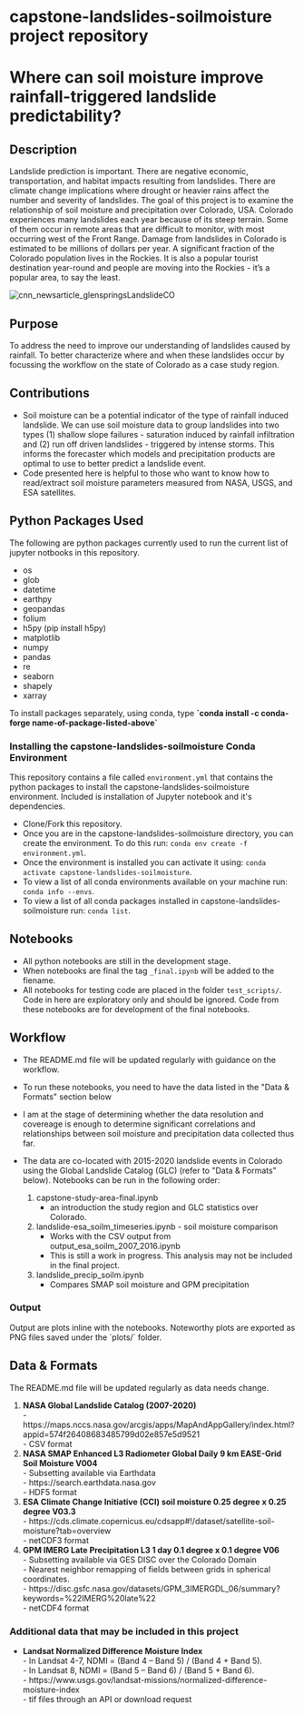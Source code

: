 <H1>capstone-landslides-soilmoisture project repository</H1>

<H1>Where can soil moisture improve rainfall-triggered landslide predictability?</H1>

<H2>Description</H2>
<P>Landslide prediction is important. There are negative economic, transportation, and habitat impacts resulting from landslides. There are climate change implications where drought or heavier rains affect the number and severity of landslides. The goal of this project is to examine the relationship of soil moisture and precipitation over Colorado, USA. Colorado experiences many landslides each year because of its steep terrain. Some of them occur in remote areas that are difficult to monitor, with most occurring west of the Front Range. Damage from landslides in Colorado is estimated to be millions of dollars per year. A significant fraction of the Colorado population lives in the Rockies. It is also a popular tourist destination year-round and people are moving into the Rockies - it’s a popular area, to say the least.

 ![cnn_newsarticle_glenspringsLandslideCO](https://user-images.githubusercontent.com/50637069/168334226-23d48d21-6e83-4cc9-8e48-a37f61678e1e.png)
 
  
<H2>Purpose</H2>To address the need to improve our understanding of landslides caused by rainfall. To better characterize
where and when these landslides occur by focussing the workflow on the state of Colorado as a case study region.

<H2>Contributions</H2>
<ul type="disk">
  <li>Soil moisture can be a potential indicator of the type of rainfall induced landslide. We can use soil moisture data to group landslides into two types (1) shallow slope failures - saturation induced by rainfall infiltration and (2) run off driven landslides - triggered by intense storms.  This informs the forecaster which models and precipitation products are optimal to use to better predict a landslide event.

  <li>Code presented here is helpful to those who want to know how to read/extract soil moisture parameters measured from NASA, USGS, and ESA satellites. 
</ul>

<H2>Python Packages Used</H2>The following are python packages currently used to run the current list of jupyter notbooks in this repository.
<ul type="disk">
  <li>os
  <li>glob
  <li>datetime
  <li>earthpy
  <li>geopandas
  <li>folium
  <li>h5py (pip install h5py)
  <li>matplotlib
  <li>numpy
  <li>pandas
  <li>re
  <li>seaborn
  <li>shapely
  <li>xarray
</ul>  

<P>To install packages separately, using conda, type <b>`conda install -c conda-forge name-of-package-listed-above`</b> 

 
 <H3>Installing the capstone-landslides-soilmoisture Conda Environment</H3>

This repository contains a file called `environment.yml` that contains the python packages to install the capstone-landslides-soilmoisture environment. Included is installation of Jupyter notebook and it's dependencies. 

- Clone/Fork this repository. 
- Once you are in the capstone-landslides-soilmoisture directory, you can create the environment. To do this run: `conda env create -f environment.yml`.
- Once the environment is installed you can activate it using: `conda activate capstone-landslides-soilmoisture`.
- To view a list of all conda environments available on your machine run: `conda info --envs`.
- To view a list of all conda packages installed in capstone-landslides-soilmoisture run: `conda list`.
 
<H2>Notebooks</H2>

- All python notebooks are still in the development stage. 
- When notebooks are final the tag `_final.ipynb` will be added to the fiename. 
- All notebooks for testing code are placed in the folder `test_scripts/`. Code in here are exploratory only and should be ignored. Code from these notebooks are for development of the final notebooks. 
  
<H2>Workflow</H2>

- The README.md file will be updated regularly with guidance on the workflow.
- To run these notebooks, you need to have the data listed in the "Data & Formats" section below
- I am at the stage of determining whether the data resolution and covereage is enough to determine significant correlations and relationships between soil moisture and precipitation data collected thus far.
- The data are co-located with 2015-2020 landslide events in Colorado using the Global Landslide Catalog (GLC) (refer to "Data & Formats" below). Notebooks can be run in the following order:

  <ol type="1">
    <li>capstone-study-area-final.ipynb
     <ul type="disk"><li>an introduction the study region and GLC statistics over Colorado.</ul>
    <li>landslide-esa_soilm_timeseries.ipynb - soil moisture comparison
     <ul type="disk"><li>Works with the CSV output from output_esa_soilm_2007_2016.ipynb
       <li>This is still a work in progress. This analysis may not be included in the final project.
     </ul>
    <li> landslide_precip_soilm.ipynb
     <ul type="disk"><li>Compares SMAP soil moisture and GPM precipitation</ul>
  </oll>

 <H3>Output</H3>
<P>Output are plots inline with the notebooks. Noteworthy plots are exported as PNG files saved under the `plots/` folder.
  
<H2>Data & Formats</H2>

<P>The README.md file will be updated regularly as data needs change.
 
<ol type="1">
 <li><b>NASA Global Landslide Catalog (2007-2020)</b>
  <br>- https://maps.nccs.nasa.gov/arcgis/apps/MapAndAppGallery/index.html?appid=574f26408683485799d02e857e5d9521 
  <br>- CSV format</li>

 <li><b>NASA SMAP Enhanced L3 Radiometer Global Daily 9 km EASE-Grid Soil Moisture V004</b>
  <br> - Subsetting available via Earthdata 
  <br> - https://search.earthdata.nasa.gov
  <br> - HDF5 format</li>

 <li><b>ESA Climate Change Initiative (CCI) soil moisture 0.25 degree x 0.25 degree V03.3</b>
  <br> - https://cds.climate.copernicus.eu/cdsapp#!/dataset/satellite-soil-moisture?tab=overview
  <br> - netCDF3 format</li>

 <li><b>GPM IMERG Late Precipitation L3 1 day 0.1 degree x 0.1 degree V06</b>
  <br> - Subsetting available via GES DISC over the Colorado Domain
  <br> - Nearest neighbor remapping of fields between grids in spherical coordinates.
  <br> - https://disc.gsfc.nasa.gov/datasets/GPM_3IMERGDL_06/summary?keywords=%22IMERG%20late%22
  <br> - netCDF4 format</li>
</ol>  

 <H3>Additional data that may be included in this project</H3>
 
<ul type="disk">
 <li><b>Landsat Normalized Difference Moisture Index</b>
  <br> - In Landsat 4-7, NDMI = (Band 4 – Band 5) / (Band 4 + Band 5).
  <br> - In Landsat 8, NDMI = (Band 5 – Band 6) / (Band 5 + Band 6).
  <br> - https://www.usgs.gov/landsat-missions/normalized-difference-moisture-index
  <br> - tif files through an API or download request</li> 
</ul>
<!-- this has not so relevant
<H3>WORKFLOW (through May)</H3>

<img width="1327" alt="Screen Shot 2022-04-19 at 1 42 02 PM" src="https://user-images.githubusercontent.com/50637069/164083011-ab4995c7-4dd3-4a90-9cd5-75ddaca3db38.png">
-->

